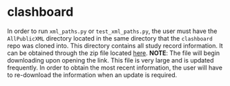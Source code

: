 # clashboard


In order to run `xml_paths.py` or `test_xml_paths.py`, the user must have the `AllPublicXML` directory located in the same directory that the `clashboard` repo was cloned into. This directory contains all study record information. It can be obtained through the zip file located [here](https://clinicaltrials.gov/AllPublicXML.zip). **NOTE**: The file will begin downloading upon opening the link. This file is very large and is updated frequently. In order to obtain the most recent information, the user will have to re-download the information when an update is required.